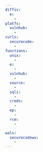 ```yaml
---
diffis:
  e:
    -
platfs:
  vulnhub:
    -
curls:
  securecode:
    -
functions:
  unix:
    -
  e:
    -
  vulnhub:
    -
  source:
    -
  sqli:
    -
  creds:
    -
  ep:
    -
  rce:
    -

wals:
  securecodewu:
    -
---
```

